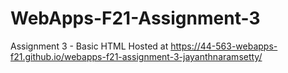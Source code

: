 # WebApps-F21-Assignment-3
Assignment 3 - Basic HTML
Hosted at <https://44-563-webapps-f21.github.io/webapps-f21-assignment-3-jayanthnaramsetty/>
